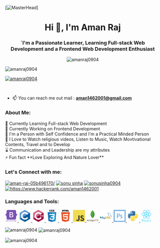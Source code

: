 
[![MasterHead](https://www.google.com/search?q=front+end+web+development+banner&newwindow=1&rlz=1C1CHBF_en-GBIN979IN979&sxsrf=ALiCzsZoKJov0XkbMsoX5cpawGkh9RNYvA:1651749768281&source=lnms&tbm=isch&sa=X&ved=2ahUKEwjM0Mixn8j3AhW4TmwGHfc8Ce0Q_AUoAXoECAEQAw&biw=1229&bih=608&dpr=1.56#imgrc=UjfzHTlVXQnEdM&imgdii=uapkWvlJOaocEM.)]
<h1 align="center">Hi 👋, I'm Aman Raj</h1>
<h3 align="center">`I'm a Passionate Learner, Learning Full-stack Web Development and a Frontend Web Development Enthusiast</h3>
<p align="center"> <img src="https://c.tenor.com/flflC6GFzO8AAAAd/sultan-alrefaei-programmer.gif" alt="amanraj0904" width="300" /> </p>
<p align="left"> <img src="https://komarev.com/ghpvc/?username=amanraj0904&label=Profile%20views&color=0e75b6&style=flat" alt="amanraj0904" /> </p>

<p align="left"> <a href="https://github.com/ryo-ma/github-profile-trophy"><img src="https://github-profile-trophy.vercel.app/?username=amanraj0904" alt="amanraj0904" /></a> </p>

<p align="left"> <a href="https://twitter.com/" target="blank"><img src="https://img.shields.io/twitter/follow/?logo=twitter&style=for-the-badge" alt="" /></a> </p>

- 📫 You can reach me out mail : **aman1462001@gmail.com**
<h3 align="left">About Me:</h3>
   🌱 Currently Learning Full-stack Web Development<br>
   🔭 Currently Working on Frontend Development<br>
   🙂 I'm a Person with Self Confidence and I'm a Practical Minded Person<br>
   🤍 I Love to Watch religious videos, Listen to Music, Watch Movtivational Contents, Travel and to Develop<br>
   ⌛ Communication and Leadership are my attributes<br>
   ⚡ Fun fact **Love Exploring And Nature Lover**

<h3 align="left">Let's Connect with me:</h3>
<p align="left">
<a href="https://linkedin.com/in/aman-raj-05b496170/" target="blank"><img align="center" src="https://raw.githubusercontent.com/rahuldkjain/github-profile-readme-generator/master/src/images/icons/Social/linked-in-alt.svg" alt="aman-raj-05b496170/" height="30" width="40" /></a>
<a href="https://fb.com/sonu sinha" target="blank"><img align="center" src="https://raw.githubusercontent.com/rahuldkjain/github-profile-readme-generator/master/src/images/icons/Social/facebook.svg" alt="sonu sinha" height="30" width="40" /></a>
<a href="https://instagram.com/sonusinha0904" target="blank"><img align="center" src="https://raw.githubusercontent.com/rahuldkjain/github-profile-readme-generator/master/src/images/icons/Social/instagram.svg" alt="sonusinha0904" height="30" width="40" /></a>
<a href="https://www.hackerrank.com/https://www.hackerrank.com/aman1462001" target="blank"><img align="center" src="https://raw.githubusercontent.com/rahuldkjain/github-profile-readme-generator/master/src/images/icons/Social/hackerrank.svg" alt="https://www.hackerrank.com/aman1462001" height="30" width="40" /></a>
</p>

<h3 align="left">Languages and Tools:</h3>
<p align="left"> <a href="https://getbootstrap.com" target="_blank" rel="noreferrer"> <img src="https://raw.githubusercontent.com/devicons/devicon/master/icons/bootstrap/bootstrap-plain-wordmark.svg" alt="bootstrap" width="40" height="40"/> </a> <a href="https://www.cprogramming.com/" target="_blank" rel="noreferrer"> <img src="https://raw.githubusercontent.com/devicons/devicon/master/icons/c/c-original.svg" alt="c" width="40" height="40"/> </a> <a href="https://www.w3schools.com/cpp/" target="_blank" rel="noreferrer"> <img src="https://raw.githubusercontent.com/devicons/devicon/master/icons/cplusplus/cplusplus-original.svg" alt="cplusplus" width="40" height="40"/> </a> <a href="https://www.w3schools.com/css/" target="_blank" rel="noreferrer"> <img src="https://raw.githubusercontent.com/devicons/devicon/master/icons/css3/css3-original-wordmark.svg" alt="css3" width="40" height="40"/> </a> <a href="https://www.w3.org/html/" target="_blank" rel="noreferrer"> <img src="https://raw.githubusercontent.com/devicons/devicon/master/icons/html5/html5-original-wordmark.svg" alt="html5" width="40" height="40"/> </a> <a href="https://developer.mozilla.org/en-US/docs/Web/JavaScript" target="_blank" rel="noreferrer"> <img src="https://raw.githubusercontent.com/devicons/devicon/master/icons/javascript/javascript-original.svg" alt="javascript" width="40" height="40"/> </a> <a href="https://www.mongodb.com/" target="_blank" rel="noreferrer"> <img src="https://raw.githubusercontent.com/devicons/devicon/master/icons/mongodb/mongodb-original-wordmark.svg" alt="mongodb" width="40" height="40"/> </a> <a href="https://www.mysql.com/" target="_blank" rel="noreferrer"> <img src="https://raw.githubusercontent.com/devicons/devicon/master/icons/mysql/mysql-original-wordmark.svg" alt="mysql" width="40" height="40"/> </a> <a href="https://www.photoshop.com/en" target="_blank" rel="noreferrer"> <img src="https://raw.githubusercontent.com/devicons/devicon/master/icons/photoshop/photoshop-line.svg" alt="photoshop" width="40" height="40"/> </a> <a href="https://www.python.org" target="_blank" rel="noreferrer"> <img src="https://raw.githubusercontent.com/devicons/devicon/master/icons/python/python-original.svg" alt="python" width="40" height="40"/> </a> <a href="https://reactjs.org/" target="_blank" rel="noreferrer"> <img src="https://raw.githubusercontent.com/devicons/devicon/master/icons/react/react-original-wordmark.svg" alt="react" width="40" height="40"/> </a> </p>

<p><img align="left" src="https://github-readme-stats.vercel.app/api/top-langs?username=amanraj0904&show_icons=true&locale=en&layout=compact" alt="amanraj0904" /></p>

<p>&nbsp;<img align="center" src="https://github-readme-stats.vercel.app/api?username=amanraj0904&show_icons=true&locale=en" alt="amanraj0904" /></p>

<p><img align="center" src="https://github-readme-streak-stats.herokuapp.com/?user=amanraj0904&" alt="amanraj0904" /></p>
